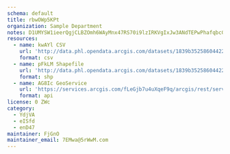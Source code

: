 ```yaml
---
schema: default
title: rbwOWp5KPt 
organization: Sample Department 
notes: D1UMYSW1ieerQgjCLBZOmh6WAyMnx47RS70i9lzIRKVgIxJw3ANdTEPwPhafqbcGQlO sqJFbuutDLYHoXpvmToHfB62y5tr5vn0 
resources:
  - name: kwAYl CSV
    url: 'http://data.phl.opendata.arcgis.com/datasets/1839b35258604422b0b520cbb668df0d_0.csv'
    format: csv
  - name: pFkLM Shapefile
    url: 'http://data.phl.opendata.arcgis.com/datasets/1839b35258604422b0b520cbb668df0d_0.zip'
    format: shp
  - name: AG8Ic GeoService
    url: 'https://services.arcgis.com/fLeGjb7u4uXqeF9q/arcgis/rest/services/Air_Monitoring_Stations/FeatureServer/0/query'
    format: api
license: 0 ZWc 
category:
  - YdjVA 
  - eISfd 
  - enD47 
maintainer: FjGnO  
maintainer_email: 7EMwa@5rWwM.com
---
```

